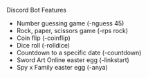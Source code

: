 Discord Bot Features

- Number guessing game (-nguess 45)
- Rock, paper, scissors game (-rps rock)
- Coin flip (-coinflip)
- Dice roll (-rolldice)
- Countdown to a specific date (-countdown)
- Sword Art Online easter egg (-linkstart)
- Spy x Family easter egg (-anya)
